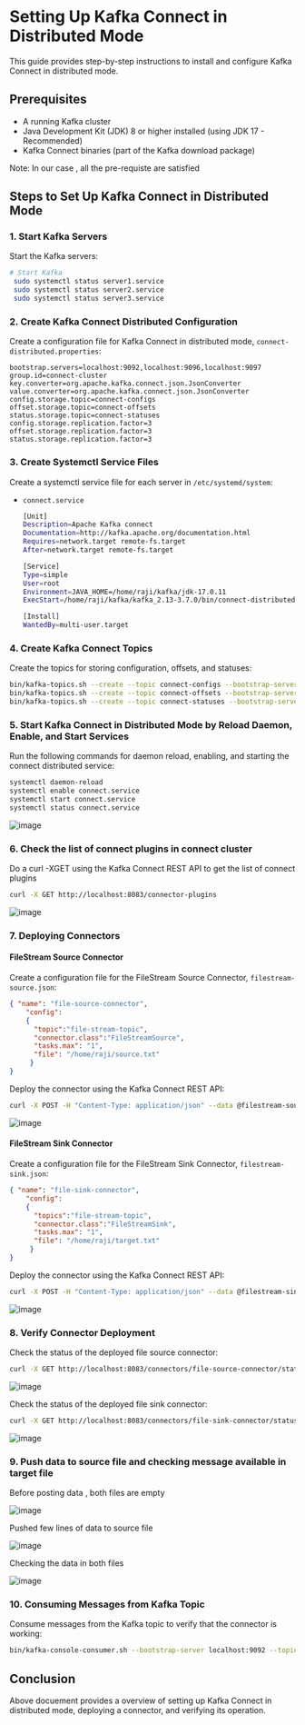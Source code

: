 # Setting Up Kafka Connect in Distributed Mode

This guide provides step-by-step instructions to install and configure Kafka Connect in distributed mode.

## Prerequisites

- A running Kafka cluster
- Java Development Kit (JDK) 8 or higher installed (using JDK 17 - Recommended)
- Kafka Connect binaries (part of the Kafka download package)

Note: In our case , all the pre-requiste are satisfied

## Steps to Set Up Kafka Connect in Distributed Mode

### 1. Start Kafka Servers

Start the Kafka servers:

```bash
# Start Kafka
 sudo systemctl status server1.service
 sudo systemctl status server2.service
 sudo systemctl status server3.service
```

### 2. Create Kafka Connect Distributed Configuration

Create a configuration file for Kafka Connect in distributed mode, `connect-distributed.properties`:

```properties
bootstrap.servers=localhost:9092,localhost:9096,localhost:9097
group.id=connect-cluster
key.converter=org.apache.kafka.connect.json.JsonConverter
value.converter=org.apache.kafka.connect.json.JsonConverter
config.storage.topic=connect-configs
offset.storage.topic=connect-offsets
status.storage.topic=connect-statuses
config.storage.replication.factor=3
offset.storage.replication.factor=3
status.storage.replication.factor=3
```

### 3. Create Systemctl Service Files

Create a systemctl service file for each server in `/etc/systemd/system`:

- `connect.service`
  ```bash
  [Unit]
  Description=Apache Kafka connect
  Documentation=http://kafka.apache.org/documentation.html
  Requires=network.target remote-fs.target
  After=network.target remote-fs.target

  [Service]
  Type=simple
  User=root
  Environment=JAVA_HOME=/home/raji/kafka/jdk-17.0.11
  ExecStart=/home/raji/kafka/kafka_2.13-3.7.0/bin/connect-distributed.sh /home/raji/kafka/kafka_2.13-3.7.0/config/connect-distributed.properties

  [Install]
  WantedBy=multi-user.target
  ```

### 4. Create Kafka Connect Topics

Create the topics for storing configuration, offsets, and statuses:

```bash
bin/kafka-topics.sh --create --topic connect-configs --bootstrap-server localhost:9092 --partitions 3 --replication-factor 3
bin/kafka-topics.sh --create --topic connect-offsets --bootstrap-server localhost:9092 --partitions 50 --replication-factor 3
bin/kafka-topics.sh --create --topic connect-statuses --bootstrap-server localhost:9092 --partitions 10 --replication-factor 3
```
  
### 5. Start Kafka Connect in Distributed Mode by Reload Daemon, Enable, and Start Services

Run the following commands for daemon reload, enabling, and starting the connect distributed service:

```bash
systemctl daemon-reload
systemctl enable connect.service  
systemctl start connect.service  
systemctl status connect.service  
```
![image](https://github.com/m-rajitha/Lowes-kafka-usecase/assets/142714131/6e34c20d-dd92-448d-82d0-c6d0156be508)

### 6. Check the list of connect plugins in connect cluster

Do a curl -XGET using the Kafka Connect REST API to get the list of connect plugins

```bash
curl -X GET http://localhost:8083/connector-plugins
```
![image](https://github.com/m-rajitha/Lowes-kafka-usecase/assets/142714131/e6a574d7-84df-4800-ae9d-3d11d1f25a4f)

### 7. Deploying Connectors

#### FileStream Source Connector

Create a configuration file for the FileStream Source Connector, `filestream-source.json`:

```json
{ "name": "file-source-connector",
    "config":
    {
      "topic":"file-stream-topic",
      "connector.class":"FileStreamSource",
      "tasks.max": "1",
      "file": "/home/raji/source.txt"
     }
}
```

Deploy the connector using the Kafka Connect REST API:

```bash
curl -X POST -H "Content-Type: application/json" --data @filestream-source.json http://localhost:8083/connectors
```
![image](https://github.com/m-rajitha/Lowes-kafka-usecase/assets/142714131/75713fd5-8ddc-4b7b-9bab-6a0023e9bb05)

#### FileStream Sink Connector

Create a configuration file for the FileStream Sink Connector, `filestream-sink.json`:

```json
{ "name": "file-sink-connector",
    "config":
    {
      "topics":"file-stream-topic",
      "connector.class":"FileStreamSink",
      "tasks.max": "1",
      "file": "/home/raji/target.txt"
     }
}
```

Deploy the connector using the Kafka Connect REST API:

```bash
curl -X POST -H "Content-Type: application/json" --data @filestream-sink.json http://localhost:8083/connectors
```
![image](https://github.com/m-rajitha/Lowes-kafka-usecase/assets/142714131/796713c4-51d7-4ce2-8dfb-0a92dd13b7a1)


### 8. Verify Connector Deployment

Check the status of the deployed file source connector:

```bash
curl -X GET http://localhost:8083/connectors/file-source-connector/status
```

![image](https://github.com/m-rajitha/Lowes-kafka-usecase/assets/142714131/592b7697-310e-4645-b96f-0697a6adb859)

Check the status of the deployed file sink connector:

```bash
curl -X GET http://localhost:8083/connectors/file-sink-connector/status
```

![image](https://github.com/m-rajitha/Lowes-kafka-usecase/assets/142714131/2efb84c4-f720-405e-b904-0982585b91ab)

### 9. Push data to source file and checking message available in target file 

Before posting data , both files are empty

![image](https://github.com/m-rajitha/Lowes-kafka-usecase/assets/142714131/c42b004b-3a2b-432e-8fcb-a42cc473944f)

Pushed few lines of data to source file

![image](https://github.com/m-rajitha/Lowes-kafka-usecase/assets/142714131/e3a2e820-5861-40bd-a48a-60564986b2b2)

Checking the data in both files

![image](https://github.com/m-rajitha/Lowes-kafka-usecase/assets/142714131/e45bf0f9-2d93-4bb8-91bd-6ed5ddebc25c)

### 10. Consuming Messages from Kafka Topic

Consume messages from the Kafka topic to verify that the connector is working:

```bash
bin/kafka-console-consumer.sh --bootstrap-server localhost:9092 --topic file-stream-topic --from-beginning
```

## Conclusion
Above docuement provides a  overview of setting up Kafka Connect in distributed mode, deploying a connector, and verifying its operation. 
